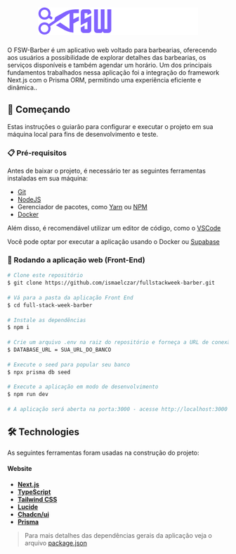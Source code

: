 <h1 align="center">
    <img alt="FSW-Barber" title="" src="/public/Logo.png" />
</h1>

O FSW-Barber é um aplicativo web voltado para barbearias, oferecendo aos usuários a possibilidade de explorar detalhes das barbearias, os serviços disponíveis e também agendar um horário. Um dos principais fundamentos trabalhados nessa aplicação foi a integração do framework Next.js com o Prisma ORM, permitindo uma experiência eficiente e dinâmica..

## 🚀 Começando

Estas instruções o guiarão para configurar e executar o projeto em sua máquina local para fins de desenvolvimento e teste.

### 📋 Pré-requisitos

Antes de baixar o projeto, é necessário ter as seguintes ferramentas instaladas em sua máquina:

* [Git](https://git-scm.com)
* [NodeJS](https://nodejs.org/en/)
* Gerenciador de pacotes, como [Yarn](https://yarnpkg.com/) ou [NPM](https://www.npmjs.com/)
* [Docker](https://docs.docker.com/desktop/install/windows-install/)

Além disso, é recomendável utilizar um editor de código, como o [VSCode](https://code.visualstudio.com/)

Você pode optar por executar a aplicação usando o Docker ou [Supabase](https://supabase.com/)


### 🔧 Rodando a aplicação web (Front-End)

```bash
# Clone este repositório
$ git clone https://github.com/ismaelczar/fullstackweek-barber.git

# Vá para a pasta da aplicação Front End
$ cd full-stack-week-barber

# Instale as dependências
$ npm i

# Crie um arquivo .env na raiz do repositório e forneça a URL de conexão com o banco de dados.
$ DATABASE_URL = SUA_URL_DO_BANCO

# Execute o seed para popular seu banco
$ npx prisma db seed

# Execute a aplicação em modo de desenvolvimento
$ npm run dev

# A aplicação será aberta na porta:3000 - acesse http://localhost:3000
```

## 🛠 Technologies

As seguintes ferramentas foram usadas na construção do projeto:

#### **Website**  

-   **[Next.js](https://nextjs.org/)**
-   **[TypeScript](https://www.typescriptlang.org/)**
-   **[Tailwind CSS](https://tailwindcss.com/)**
-   **[Lucide](https://lucide.dev/)**
-   **[Chadcn/ui](https://ui.shadcn.com/)**
-   **[Prisma](https://www.prisma.io/)**


> Para mais detalhes das dependências gerais da aplicação veja o arquivo  [package.json](./package.json)

